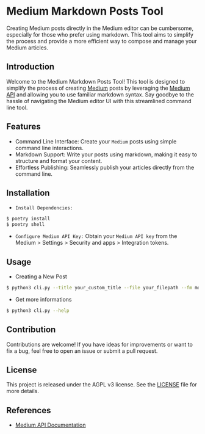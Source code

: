 # Medium Markdown Posts Tool

Creating Medium posts directly in the Medium editor can be cumbersome, especially for those who prefer using markdown. This tool aims to simplify the process and provide a more efficient way to compose and manage your Medium articles.

## Introduction

Welcome to the Medium Markdown Posts Tool! This tool is designed to simplify the process of creating [Medium](https://medium.com) posts by leveraging the [Medium API](https://github.com/Medium/medium-api-docs) and allowing you to use familiar markdown syntax. Say goodbye to the hassle of navigating the Medium editor UI with this streamlined command line tool.

## Features

- Command Line Interface: Create your `Medium` posts using simple command line interactions.
- Markdown Support: Write your posts using markdown, making it easy to structure and format your content.
- Effortless Publishing: Seamlessly publish your articles directly from the command line.

## Installation

- `Install Dependencies:`

```bash
$ poetry install
$ poetry shell
```

- `Configure Medium API Key:`
Obtain your `Medium API key` from the Medium > Settings > Security and apps > Integration tokens.

## Usage

- Creating a New Post

```bash
$ python3 cli.py --title your_custom_title --file your_filepath --fm md_or_html
```

- Get more informations

```bash
$ python3 cli.py --help
```

## Contribution

Contributions are welcome! If you have ideas for improvements or want to fix a bug, feel free to open an issue or submit a pull request.

## License

This project is released under the AGPL v3 license. See the [LICENSE](./LICENSE) file for more details.

## References

- [Medium API Documentation](https://github.com/Medium/medium-api-docs)
